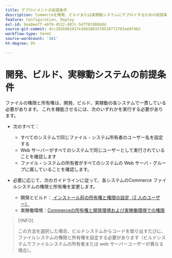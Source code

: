 ```yaml
---
title: デプロイメントの前提条件
description: Commerceを開発、ビルドまたは実稼動システムにデプロイするための前提条件のリストを確認します。
feature: Configuration, Deploy
exl-id: 9ea0eeff-e0f8-4532-887c-5d7f07d89ddd
source-git-commit: dcc283b901917e3681863370516771763ae87462
workflow-type: tm+mt
source-wordcount: '161'
ht-degree: 0%

---
```


# 開発、ビルド、実稼動システムの前提条件

ファイルの権限と所有権は、開発、ビルド、実稼動の各システムで一貫している必要があります。 これを機能させるには、次のいずれかを実行する必要があります。

- 次のすべて：

   - すべてのシステムで同じファイル・システム所有者のユーザー名を設定する
   - Web サーバーがすべてのシステムで同じユーザーとして実行されていることを確認します
   - ファイル・システムの所有者がすべてのシステムの Web サーバ・グループに属していることを確認します。

- 必要に応じて、次のガイドラインに従って、各システムのCommerce ファイルシステムの権限と所有権を変更します。

   - 開発とビルド：[ インストール前の所有権と権限の設定（2 人のユーザー） ](file-system-permissions.md#set-up-two-owners-for-default-or-developer-mode)
   - 実稼働環境：[Commerceの所有権と開発環境および実稼働環境での権限 ](file-system-permissions.md)

>[!INFO]
>
>この方法を選択した場合、ビルドシステムからコードを取り出すたびに、ファイルシステムの権限と所有権を設定する必要があります（ビルドシステムでファイルシステムの所有者または web サーバーユーザーが異なる場合）。
